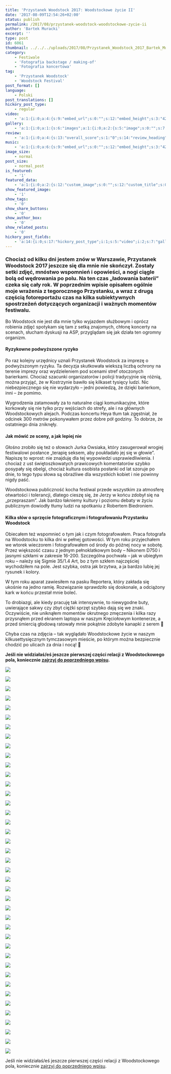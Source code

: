 ```yaml
---
title: 'Przystanek Woodstock 2017: Woodstockowe życie II'
date: '2017-08-09T12:54:26+02:00'
status: publish
permalink: /2017/08/przystanek-woodstock-woodstockowe-zycie-ii
author: 'Bartek Muracki'
excerpt: ''
type: post
id: 6061
thumbnail: ../../../uploads/2017/08/Przystanek_Woodstock_2017_Bartek_Muracki-056-3232.jpg
category:
    - Festiwale
    - 'Fotografia backstage / making-of'
    - 'Fotografia koncertowa'
tag:
    - 'Przystanek Woodstock'
    - 'Woodstock Festival'
post_format: []
language:
    - Polski
post_translations: []
hickory_post_type:
    - regular
video:
    - 'a:1:{i:0;a:4:{s:9:"embed_url";s:0:"";s:12:"embed_height";s:3:"420";s:15:"self_hosted_url";s:0:"";s:18:"self_hosted_height";s:3:"420";}}'
gallery:
    - 'a:1:{i:0;a:1:{s:6:"images";a:1:{i:0;a:2:{s:5:"image";s:0:"";s:7:"caption";s:0:"";}}}}'
review:
    - 'a:1:{i:0;a:4:{s:13:"overall_score";s:1:"0";s:14:"review_heading";s:0:"";s:12:"summary_text";s:0:"";s:8:"criteria";a:1:{i:0;a:2:{s:4:"name";s:0:"";s:5:"score";s:1:"0";}}}}'
music:
    - 'a:1:{i:0;a:6:{s:9:"embed_url";s:0:"";s:12:"embed_height";s:3:"420";s:16:"soundcloud_embed";s:0:"";s:33:"soundcloud_include_featured_image";s:1:"0";s:13:"spotify_embed";s:0:"";s:30:"spotify_include_featured_image";s:1:"0";}}'
image_size:
    - normal
post_size:
    - normal_post
is_featured:
    - '1'
featured_data:
    - 'a:1:{i:0;a:2:{s:12:"custom_image";s:0:"";s:12:"custom_title";s:0:"";}}'
show_featured_image:
    - '1'
show_tags:
    - '0'
show_share_buttons:
    - '0'
show_author_box:
    - '0'
show_related_posts:
    - '0'
hickory_post_fields:
    - 'a:14:{i:0;s:17:"hickory_post_type";i:1;s:5:"video";i:2;s:7:"gallery";i:3;s:6:"review";i:4;s:5:"music";i:5;s:10:"image_size";i:6;s:9:"post_size";i:7;s:11:"is_featured";i:8;s:13:"featured_data";i:9;s:19:"show_featured_image";i:10;s:9:"show_tags";i:11;s:18:"show_share_buttons";i:12;s:15:"show_author_box";i:13;s:18:"show_related_posts";}'
---
```

### Chociaż od kilku dni jestem znów w Warszawie, Przystanek Woodstock 2017 jeszcze się dla mnie nie skończył. Zostały setki zdjęć, mnóstwo wspomnień i opowieści, a nogi ciągle bolą od wędrowania po polu. Na ten czas „ładowania baterii” czeka się cały rok. W poprzednim wpisie opisałem ogólnie moje wrażenia z tegorocznego Przystanku, a wraz z drugą częścią fotoreportażu czas na kilka subiektywnych spostrzeżeń dotyczących organizacji i ważnych momentów festiwalu.

Bo Woodstock nie jest dla mnie tylko wyjazdem służbowym i oprócz robienia zdjęć spotykam się tam z setką znajomych, chłonę koncerty na scenach, słucham dyskusji na ASP, przyglądam się jak działa ten ogromny organizm.

#### Ryzykowne podwyższone ryzyko

Po raz kolejny urzędnicy uznali Przystanek Woodstock za imprezę o podwyższonym ryzyku. Ta decyzja skutkowała wiekszą liczbą ochrony na terenie imprezy oraz wydzieleniem pod scenami stref otoczonych barierkami. Chociaż szacunki organizatorów i policji tradycyjnie się różnią, można przyjąć, że w Kostrzynie bawiło się kilkaset tysięcy ludzi. Nic niebezpiecznego się nie wydarzyło – jedni powiedzą, że dzięki barierkom, inni – że pomimo.

Wygrodzenia zatamowały za to naturalne ciągi komunikacyjne, które korkowały się nie tylko przy wejściach do strefy, ale i na głównych Woodstockowych alejach. Podczas koncertu Heya tłum tak zgęstniał, że odcinek 300 metrów pokonywałem przez dobre pół godziny. To dobrze, że ostatniego dnia zniknęły.

#### Jak mówić ze sceny, a jak lepiej nie

Głośno zrobiło się też o słowach Jurka Owsiaka, który zasugerował wrogiej festiwalowi posłance „terapię seksem, aby poukładało jej się w głowie”. Napiszę to wprost: nie znajduję dla tej wypowiedzi usprawiedliwienia. I chociaż z ust świętoszkowatych prawicowych komentatorów szybko posypały się obelgi, chociaż kultura osobista posłanki od lat szoruje po dnie, to tego typu słowa są obraźliwe dla wszystkich kobiet i nie powinny nigdy paść.

Woodstockowa publiczność kocha festiwal przede wszystkim za atmosferę otwartości i tolerancji, dlatego cieszę się, że Jerzy w końcu zdobył się na „przepraszam”. Jak bardzo łakniemy kultury i poziomu debaty w życiu publicznym dowiodły tłumy ludzi na spotkaniu z Robertem Biedroniem.

#### Kilka słów o sprzęcie fotograficznym i fotografowaniu Przystanku Woodstock

Obiecałem też wspomnieć o tym jak i czym fotografowałem. Praca fotografa na Woodstocku to kilka dni w pełnej gotowości. W tym roku przyjechałem we wtorek wieczorem i fotografowałem od środy do późnej nocy w sobotę. Przez większość czasu z jednym pełnoklatkowym body – Nikonem D750 i jasnymi szkłami w zakresie 16-200. Szczególna pochwała – jak w ubiegłym roku – należy się Sigmie 35/1.4 Art, bo z tym szkłem najczęściej wychodziłem na pole. Jest szybka, ostra jak brzytwa, a ja bardzo lubię jej rysunek i kolory.

W tym roku aparat zawiesiłem na pasku Reportera, który zakłada się ukośnie na jedno ramię. Rozwiązanie sprawdziło się doskonale, a odciążony kark w końcu przestał mnie boleć.

To drobiazgi, ale kiedy pracuję tak intensywnie, to niewygodne buty, uwierające sakwy czy zbyt ciężki sprzęt szybko dają się we znaki. Oczywiście, nie uniknąłem momentów okrutnego zmęczenia i kilka razy przysnąłem przed ekranem laptopa w naszym Kręciołowym kontenerze, a przed śmiercią głodową ratowały mnie pokątnie zdobyte kanapki z serem 🙂

Chyba czas na zdjęcia – tak wyglądało Woodstockowe życie w naszym kilkusettysięcznym tymczasowym mieście, po którym można bezpiecznie chodzić po ulicach za dnia i nocą! 🙂

**Jeśli nie widziałaś/eś jeszcze pierwszej części relacji z Woodstockowego pola, koniecznie [zajrzyj do poprzedniego wpisu](http://music.bartekmuracki.com/2017/08/przystanek-woodstock-2017-woodstockowe-zycie/).**

![](http://music.bartekmuracki.com/wp-content/uploads/2017/08/Przystanek_Woodstock_2017_Bartek_Muracki-039-2393.jpg)

![](http://music.bartekmuracki.com/wp-content/uploads/2017/08/Przystanek_Woodstock_2017_Bartek_Muracki-040-0906.jpg)

![](http://music.bartekmuracki.com/wp-content/uploads/2017/08/Przystanek_Woodstock_2017_Bartek_Muracki-041-5035.jpg)

![](http://music.bartekmuracki.com/wp-content/uploads/2017/08/Przystanek_Woodstock_2017_Bartek_Muracki-042-5826.jpg)

![](http://music.bartekmuracki.com/wp-content/uploads/2017/08/Przystanek_Woodstock_2017_Bartek_Muracki-043-1716.jpg)

![](http://music.bartekmuracki.com/wp-content/uploads/2017/08/Przystanek_Woodstock_2017_Bartek_Muracki-044-5362.jpg)

![](http://music.bartekmuracki.com/wp-content/uploads/2017/08/Przystanek_Woodstock_2017_Bartek_Muracki-045-2070.jpg)

![](http://music.bartekmuracki.com/wp-content/uploads/2017/08/Przystanek_Woodstock_2017_Bartek_Muracki-046-3515.jpg)

![](http://music.bartekmuracki.com/wp-content/uploads/2017/08/Przystanek_Woodstock_2017_Bartek_Muracki-047-2381.jpg)

![](http://music.bartekmuracki.com/wp-content/uploads/2017/08/Przystanek_Woodstock_2017_Bartek_Muracki-048-2828.jpg)

![](http://music.bartekmuracki.com/wp-content/uploads/2017/08/Przystanek_Woodstock_2017_Bartek_Muracki-049-2854.jpg)

![](http://music.bartekmuracki.com/wp-content/uploads/2017/08/Przystanek_Woodstock_2017_Bartek_Muracki-050-2943.jpg)

![](http://music.bartekmuracki.com/wp-content/uploads/2017/08/Przystanek_Woodstock_2017_Bartek_Muracki-051-5298.jpg)

![](http://music.bartekmuracki.com/wp-content/uploads/2017/08/Przystanek_Woodstock_2017_Bartek_Muracki-052-3199.jpg)

![](http://music.bartekmuracki.com/wp-content/uploads/2017/08/Przystanek_Woodstock_2017_Bartek_Muracki-053-8819.jpg)

![](http://music.bartekmuracki.com/wp-content/uploads/2017/08/Przystanek_Woodstock_2017_Bartek_Muracki-054-2.jpg)

![](http://music.bartekmuracki.com/wp-content/uploads/2017/08/Przystanek_Woodstock_2017_Bartek_Muracki-055-3261.jpg)

![](http://music.bartekmuracki.com/wp-content/uploads/2017/08/Przystanek_Woodstock_2017_Bartek_Muracki-056-3232.jpg)

![](http://music.bartekmuracki.com/wp-content/uploads/2017/08/Przystanek_Woodstock_2017_Bartek_Muracki-057-3531.jpg)

![](http://music.bartekmuracki.com/wp-content/uploads/2017/08/Przystanek_Woodstock_2017_Bartek_Muracki-058-3560.jpg)

![](http://music.bartekmuracki.com/wp-content/uploads/2017/08/Przystanek_Woodstock_2017_Bartek_Muracki-059-5073.jpg)

![](http://music.bartekmuracki.com/wp-content/uploads/2017/08/Przystanek_Woodstock_2017_Bartek_Muracki-060-1480.jpg)

![](http://music.bartekmuracki.com/wp-content/uploads/2017/08/Przystanek_Woodstock_2017_Bartek_Muracki-061-5082.jpg)

![](http://music.bartekmuracki.com/wp-content/uploads/2017/08/Przystanek_Woodstock_2017_Bartek_Muracki-062-5102.jpg)

![](http://music.bartekmuracki.com/wp-content/uploads/2017/08/Przystanek_Woodstock_2017_Bartek_Muracki-063-3076.jpg)

![](http://music.bartekmuracki.com/wp-content/uploads/2017/08/Przystanek_Woodstock_2017_Bartek_Muracki-064-8879.jpg)

![](http://music.bartekmuracki.com/wp-content/uploads/2017/08/Przystanek_Woodstock_2017_Bartek_Muracki-065-3084.jpg)

![](http://music.bartekmuracki.com/wp-content/uploads/2017/08/Przystanek_Woodstock_2017_Bartek_Muracki-066-2.jpg)

![](http://music.bartekmuracki.com/wp-content/uploads/2017/08/Przystanek_Woodstock_2017_Bartek_Muracki-067-6231.jpg)

![](http://music.bartekmuracki.com/wp-content/uploads/2017/08/Przystanek_Woodstock_2017_Bartek_Muracki-068-6026.jpg)

![](http://music.bartekmuracki.com/wp-content/uploads/2017/08/Przystanek_Woodstock_2017_Bartek_Muracki-069-7482.jpg)

![](http://music.bartekmuracki.com/wp-content/uploads/2017/08/Przystanek_Woodstock_2017_Bartek_Muracki-070-1708.jpg)

![](http://music.bartekmuracki.com/wp-content/uploads/2017/08/Przystanek_Woodstock_2017_Bartek_Muracki-071-6282.jpg)

![](http://music.bartekmuracki.com/wp-content/uploads/2017/08/Przystanek_Woodstock_2017_Bartek_Muracki-072-8886.jpg)

![](http://music.bartekmuracki.com/wp-content/uploads/2017/08/Przystanek_Woodstock_2017_Bartek_Muracki-073-0934.jpg)

![](http://music.bartekmuracki.com/wp-content/uploads/2017/08/Przystanek_Woodstock_2017_Bartek_Muracki-074-7261.jpg)

![](http://music.bartekmuracki.com/wp-content/uploads/2017/08/Przystanek_Woodstock_2017_Bartek_Muracki-075-3862.jpg)

![](http://music.bartekmuracki.com/wp-content/uploads/2017/08/Przystanek_Woodstock_2017_Bartek_Muracki-076-4829.jpg)

![](http://music.bartekmuracki.com/wp-content/uploads/2017/08/Przystanek_Woodstock_2017_Bartek_Muracki-077-1687.jpg)

![](http://music.bartekmuracki.com/wp-content/uploads/2017/08/Przystanek_Woodstock_2017_Bartek_Muracki-078-7290.jpg)

![](http://music.bartekmuracki.com/wp-content/uploads/2017/08/Przystanek_Woodstock_2017_Bartek_Muracki-079-7287.jpg)

Jeśli nie widziałaś/eś jeszcze pierwszej części relacji z Woodstockowego pola, koniecznie [zajrzyj do poprzedniego wpisu](http://music.bartekmuracki.com/2017/08/przystanek-woodstock-2017-woodstockowe-zycie/).